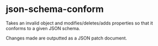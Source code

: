 # json-schema-conform
Takes an invalid object and modifies/deletes/adds properties so that it conforms to a given JSON schema.


Changes made are outputted as a JSON patch document.
